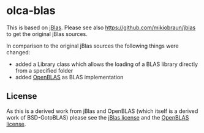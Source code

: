 olca-blas
=========
This is based on [jBlas](http://jblas.org). Please see also 
https://github.com/mikiobraun/jblas to get the original jBlas sources.

In comparison to the original jBlas sources the following things were changed:

* added a Library class which allows the loading of a BLAS library directly 
  from a specified folder
* added [OpenBLAS](http://xianyi.github.io/OpenBLAS/) as BLAS implementation



License
-------
As this is a derived work from jBlas and OpenBLAS (which itself is a derived 
work of BSD-GotoBLAS) please see the 
[jBlas license](https://github.com/mikiobraun/jblas/blob/master/COPYING) and the 
[OpenBLAS license](https://github.com/xianyi/OpenBLAS/blob/develop/LICENSE).